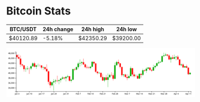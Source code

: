 # Bitcoin Stats

BTC/USDT|24h change|24h high|24h low|
|---|---|---|---|
|$40120.89|-5.18%|$42350.29|$39200.00|

<img src="./chart.svg">
